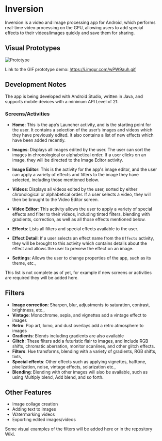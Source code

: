 # Inversion 

Inversion is a video and image processing app for Android, which performs real-time video processing on the GPU,
allowing users to add special effects to their videos/images quickly and save them for sharing.

## Visual Prototypes

![Prototype](https://i.imgur.com/EDM3uef.png "Screenshots of the app prototype")

Link to the GIF prototype demo: https://i.imgur.com/wPW9auh.gif 

## Development Notes
The app is being developed with Android Studio, written in Java, and supports mobile devices with a minimum API Level of 21. 

### Screens/Activities
- **Home**: This is the app’s Launcher activity, and is the starting point for the user. It contains a selection of the user’s images and videos which they have previously edited. It also contains a list of new effects which have been added recently. 

- **Images**: Displays all images edited by the user. The user can sort the images in chronological or alphabetical order. If a user clicks on an image, they will be directed to the Image Editor activity. 

- **Image Editor**: This is the activity for the app's image editor, and the user can apply a variety of effects and filters to the image they have selected, including those mentioned below.

- **Videos**: Displays all videos edited by the user, sorted by either chronological or alphabetical order. If a user selects a video, they will then be brought 
to the Video Editor screen. 

- **Video Editor**: This activity allows the user to apply a variety of special effects and filter to their videos, including tinted filters, blending 
with gradients, correction, as well as all those effects mentioned below.

- **Effects**: Lists all filters and special effects available to the user. 

- **Effect Detail**: If a user selects an effect name from the `Effects` activity, they will be brought to this activity which contains details 
about the effect and allows the user to preview the effect on an image.

- **Settings**: Allows the user to change properties of the app, such as its theme, etc.,

This list is not complete as of yet, for example if new screens or activities are required they will be added here.

## Filters 
- **Image correction**: Sharpen, blur, adjustments to saturation, contrast, brightness, etc.,
- **Vintage**: Monochrome, sepia, and vignettes add a vintage effect to images
- **Retro**: Pop art, lomo, and dust overlays add a retro atmosphere to images
- **Gradients**: Blends including gradients are also available
- **Glitch**: These filters add a futuristic flair to images, and include RGB shifts, chromatic
aberration, monitor scanlines, and other glitch effects.
- **Filters**: Hue transforms, blending with a variety of gradients, RGB shifts, tints,
- **Special effects**: Other effects such as applying vignettes, halftone, pixelization, noise, vintage effects, solarization etc.,
- **Blending**: Blending with other images will also be available, such as using Multiply blend, Add blend, and so forth.

## Other Features
- Image collage creation
- Adding text to images
- Watermarking videos
- Exporting edited images/videos

Some visual examples of the filters will be added here or in the repository Wiki.
